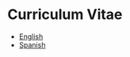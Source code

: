 # Curriculum Vitae

* [English](https://www.luismarroquin.com/cv-en.pdf)
* [Spanish](https://www.luismarroquin.com/cv-es.pdf)
